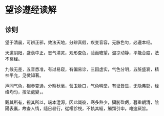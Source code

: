 # 望诊遵经读解

## 诊则



望于清晨，可辨正邪，效法天地，分辨真假，疾变音容，无脉色匀，必遵本经。

天道阴阳，盛衰中正，志气清灵，观形查色，验而瞻望，温凉动静，平能合度，法不离经。

九候无差，五音悉准，有过易窥，有偏易诊，三因虚实，气色分明，五脏盛衰，精神平允，见微知著。

声同气色，相参变通，分察秋毫，营卫脉口，气色明堂，有证皆显，无隐弗彰，经络均匀，按法處變，。

觀其所有，視其所以，端本澄源，因此識彼，寒多熱少，臟腑盈虧，暮重朝清，陰陽表裏，故查人情，隨日晷行，從權診視，不執其經，觸類引申，难逾厥旨。
